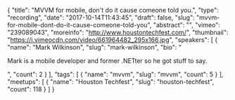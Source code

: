 {
  "title": "MVVM for mobile, don't do it cause comeone told you.",
  "type": "recording",
  "date": "2017-10-14T11:43:45",
  "draft": false,
  "slug": "mvvm-for-mobile-dont-do-it-cause-comeone-told-you",
  "abstract": "",
  "vimeo": "239089043",
  "moreinfo": "http://www.houstontechfest.com/",
  "thumbnail": "https://i.vimeocdn.com/video/661964482_295x166.jpg",
  "speakers": [
    {
      "name": "Mark Wilkinson",
      "slug": "mark-wilkinson",
      "bio": "<p>Mark is a mobile developer and former .NETter so he got stuff to say.</p>",
      "count": 2
    }
  ],
  "tags": [
    {
      "name": "mvvm",
      "slug": "mvvm",
      "count": 5
    }
  ],
  "meetups": [
    {
      "name": "Houston Techfest",
      "slug": "houston-techfest",
      "count": 118
    }
  ]
}